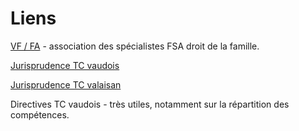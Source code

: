 # Liens

[VF / FA](https://www.scheidung-divorce.ch) - association des spécialistes FSA droit de la famille.

[Jurisprudence TC vaudois](https://www.findinfo-tc.vd.ch/justice/findinfo-pub/internet/SimpleSearch.action?showPage=)

[Jurisprudence TC valaisan](https://apps.vs.ch/le/)

Directives TC vaudois - très utiles, notamment sur la répartition des compétences.



